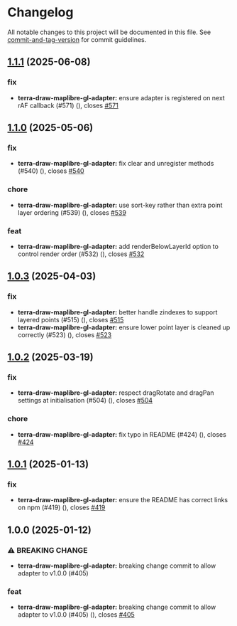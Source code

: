 # Changelog

All notable changes to this project will be documented in this file. See [commit-and-tag-version](https://github.com/absolute-version/commit-and-tag-version) for commit guidelines.

## [1.1.1](https://github.com/JamesLMilner/terra-draw/compare/terra-draw-maplibre-gl-adapter@1.1.0...terra-draw-maplibre-gl-adapter@1.1.1) (2025-06-08)


### fix

* **terra-draw-maplibre-gl-adapter:** ensure adapter is registered on next rAF callback (#571) ([](https://github.com/JamesLMilner/terra-draw/commit/1b3a84e8e4974f84b72e6ba15aea863aa4e9dc14)), closes [#571](https://github.com/JamesLMilner/terra-draw/issues/571)

## [1.1.0](https://github.com/JamesLMilner/terra-draw/compare/terra-draw-maplibre-gl-adapter@1.0.3...terra-draw-maplibre-gl-adapter@1.1.0) (2025-05-06)


### fix

* **terra-draw-maplibre-gl-adapter:** fix clear and unregister methods (#540) ([](https://github.com/JamesLMilner/terra-draw/commit/53ba278b40c10b476587029dd82aa8a590bcec68)), closes [#540](https://github.com/JamesLMilner/terra-draw/issues/540)


### chore

* **terra-draw-maplibre-gl-adapter:** use sort-key rather than extra point layer ordering (#539) ([](https://github.com/JamesLMilner/terra-draw/commit/e15b6a2f093e18feea97a869a4db41121ab6d524)), closes [#539](https://github.com/JamesLMilner/terra-draw/issues/539)


### feat

* **terra-draw-maplibre-gl-adapter:** add renderBelowLayerId option to control render order (#532) ([](https://github.com/JamesLMilner/terra-draw/commit/46e446651f716cb5582c37e72dc74b63c34587f1)), closes [#532](https://github.com/JamesLMilner/terra-draw/issues/532)

## [1.0.3](https://github.com/JamesLMilner/terra-draw/compare/terra-draw-maplibre-gl-adapter@1.0.2...terra-draw-maplibre-gl-adapter@1.0.3) (2025-04-03)


### fix

* **terra-draw-maplibre-gl-adapter:** better handle zindexes to support layered points (#515) ([](https://github.com/JamesLMilner/terra-draw/commit/18e62883db2e60b53e2f4a9c2568a6ee6a194bea)), closes [#515](https://github.com/JamesLMilner/terra-draw/issues/515)
* **terra-draw-maplibre-gl-adapter:** ensure lower point layer is cleaned up correctly (#523) ([](https://github.com/JamesLMilner/terra-draw/commit/0652adf730439b8735651a735eea46ad12c99a06)), closes [#523](https://github.com/JamesLMilner/terra-draw/issues/523)

## [1.0.2](https://github.com/JamesLMilner/terra-draw/compare/terra-draw-maplibre-gl-adapter@1.0.1...terra-draw-maplibre-gl-adapter@1.0.2) (2025-03-19)


### fix

* **terra-draw-maplibre-gl-adapter:** respect dragRotate and dragPan settings at initialisation (#504) ([](https://github.com/JamesLMilner/terra-draw/commit/fedcea7281843928744f1ea78d8f2e942b9878c6)), closes [#504](https://github.com/JamesLMilner/terra-draw/issues/504)


### chore

* **terra-draw-maplibre-gl-adapter:** fix typo in README (#424) ([](https://github.com/JamesLMilner/terra-draw/commit/374c779dd701de5c41ff2decba0152b8f8f78791)), closes [#424](https://github.com/JamesLMilner/terra-draw/issues/424)

## [1.0.1](https://github.com/JamesLMilner/terra-draw/compare/terra-draw-maplibre-gl-adapter@1.0.0...terra-draw-maplibre-gl-adapter@1.0.1) (2025-01-13)


### fix

* **terra-draw-maplibre-gl-adapter:** ensure the README has correct links on npm (#419) ([](https://github.com/JamesLMilner/terra-draw/commit/ccaa50632d6e954389111bbe63fee79bdb7f6a06)), closes [#419](https://github.com/JamesLMilner/terra-draw/issues/419)

## 1.0.0 (2025-01-12)


### ⚠ BREAKING CHANGE

* **terra-draw-maplibre-gl-adapter:** breaking change commit to allow adapter to v1.0.0 (#405)

### feat

* **terra-draw-maplibre-gl-adapter:** breaking change commit to allow adapter to v1.0.0 (#405) ([](https://github.com/JamesLMilner/terra-draw/commit/5a0cd54196a2a208b79c18755ec99891bee4e173)), closes [#405](https://github.com/JamesLMilner/terra-draw/issues/405)

